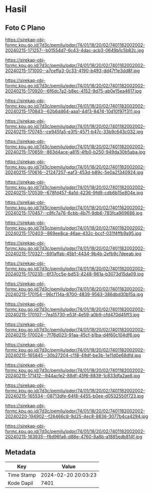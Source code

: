 # Hasil

## Foto C Plano

https://sirekap-obj-formc.kpu.go.id/7d3c/pemilu/pdpr/74/01/18/20/02/7401182002002-20240215-171257--b01554d7-6c43-4dac-acb3-0649b1c5b82c.jpg

https://sirekap-obj-formc.kpu.go.id/7d3c/pemilu/pdpr/74/01/18/20/02/7401182002002-20240215-171000--a7ceffa3-0c33-4190-b493-dd47f1e3dd8f.jpg

https://sirekap-obj-formc.kpu.go.id/7d3c/pemilu/pdpr/74/01/18/20/02/7401182002002-20240215-170920--6f6dc7a2-b8ec-4152-9d75-ab0e15ea4617.jpg

https://sirekap-obj-formc.kpu.go.id/7d3c/pemilu/pdpr/74/01/18/20/02/7401182002002-20240215-170843--62b6d464-aaa1-44f3-8474-10d10f97f311.jpg

https://sirekap-obj-formc.kpu.go.id/7d3c/pemilu/pdpr/74/01/18/20/02/7401182002002-20240215-170745--ce945fa5-e3f5-4571-b47c-33b9c643c032.jpg

https://sirekap-obj-formc.kpu.go.id/7d3c/pemilu/pdpr/74/01/18/20/02/7401182002002-20240215-170659--863d4ace-a815-4fb0-b250-949da30b5aba.jpg

https://sirekap-obj-formc.kpu.go.id/7d3c/pemilu/pdpr/74/01/18/20/02/7401182002002-20240215-170616--21247257-eaf3-453d-b89c-5e0a21340924.jpg

https://sirekap-obj-formc.kpu.go.id/7d3c/pemilu/pdpr/74/01/18/20/02/7401182002002-20240215-170539--678fd457-6a1d-4236-9fd9-cdb6b15e804e.jpg

https://sirekap-obj-formc.kpu.go.id/7d3c/pemilu/pdpr/74/01/18/20/02/7401182002002-20240215-170457--c8fc7a76-6cbb-4b7f-9db6-783fca969686.jpg

https://sirekap-obj-formc.kpu.go.id/7d3c/pemilu/pdpr/74/01/18/20/02/7401182002002-20240215-170403--869ee8ca-46ae-432c-bccf-031f4ffb9a95.jpg

https://sirekap-obj-formc.kpu.go.id/7d3c/pemilu/pdpr/74/01/18/20/02/7401182002002-20240215-170327--691affab-45b1-4434-9b4b-2efb9c7deeab.jpg

https://sirekap-obj-formc.kpu.go.id/7d3c/pemilu/pdpr/74/01/18/20/02/7401182002002-20240215-170235--6f37cc5e-bd53-4248-961a-b3073d15da09.jpg

https://sirekap-obj-formc.kpu.go.id/7d3c/pemilu/pdpr/74/01/18/20/02/7401182002002-20240215-170154--96cf114a-8700-4839-9563-386dbd30b15a.jpg

https://sirekap-obj-formc.kpu.go.id/7d3c/pemilu/pdpr/74/01/18/20/02/7401182002002-20240215-170107--7ea15730-e53f-4e59-a0b9-cfd470d45ff3.jpg

https://sirekap-obj-formc.kpu.go.id/7d3c/pemilu/pdpr/74/01/18/20/02/7401182002002-20240215-170024--7f76d023-91aa-45cf-b1ba-d4f60c104df6.jpg

https://sirekap-obj-formc.kpu.go.id/7d3c/pemilu/pdpr/74/01/18/20/02/7401182002002-20240215-165845--30b27204-c118-49df-be3b-1e11d0e68dfd.jpg

https://sirekap-obj-formc.kpu.go.id/7d3c/pemilu/pdpr/74/01/18/20/02/7401182002002-20240215-171412--944acfe2-88df-45f6-8839-1c833dfa2ae6.jpg

https://sirekap-obj-formc.kpu.go.id/7d3c/pemilu/pdpr/74/01/18/20/02/7401182002002-20240215-165534--08713dfe-64f8-4455-b0ee-d0532550f723.jpg

https://sirekap-obj-formc.kpu.go.id/7d3c/pemilu/pdpr/74/01/18/20/02/7401182002002-20240220-194902--f26466c8-9d25-4ec8-8836-3077b4ca4294.jpg

https://sirekap-obj-formc.kpu.go.id/7d3c/pemilu/pdpr/74/01/18/20/02/7401182002002-20240215-163935--f8d96fa6-d88e-4760-8a8b-a1885edb814f.jpg


## Metadata

| Key        | Value               |
| ---------- | ------------------- |
| Time Stamp | 2024-02-20 20:03:23 |
| Kode Dapil | 7401                |



